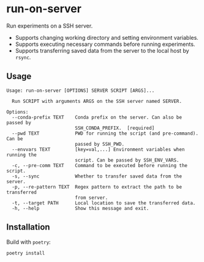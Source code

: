 # run-on-server

Run experiments on a SSH server.

- Supports changing working directory and setting environment variables.
- Supports executing necessary commands before running experiments.
- Supports transferring saved data from the server to the local host by `rsync`.

## Usage

``` text
Usage: run-on-server [OPTIONS] SERVER SCRIPT [ARGS]...

  Run SCRIPT with arguments ARGS on the SSH server named SERVER.

Options:
  --conda-prefix TEXT    Conda prefix on the server. Can also be passed by
                         SSH_CONDA_PREFIX.  [required]
  --pwd TEXT             PWD for running the script (and pre-command). Can be
                         passed by SSH_PWD.
  --envvars TEXT         [key=val,...] Environment variables when running the
                         script. Can be passed by SSH_ENV_VARS.
  -c, --pre-comm TEXT    Command to be executed before running the script.
  -s, --sync             Whether to transfer saved data from the server.
  -p, --re-pattern TEXT  Regex pattern to extract the path to be transferred
                         from server.
  -t, --target PATH      Local location to save the transferred data.
  -h, --help             Show this message and exit.
```

## Installation
Build with `poetry`:

``` shell
poetry install
```
